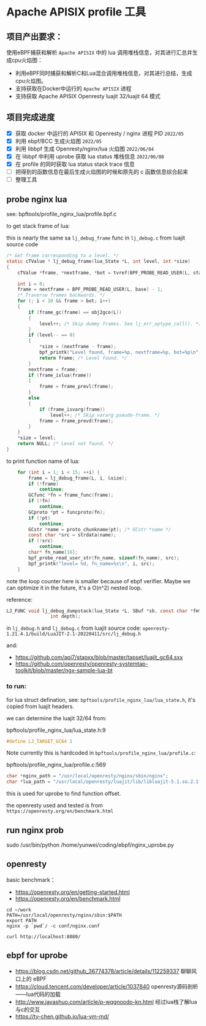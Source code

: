 # Apache APISIX profile 工具

## 项目产出要求：

使用eBPF捕获和解析 `Apache APISIX` 中的 lua 调用堆栈信息，对其进行汇总并生成cpu火焰图：
- 利用eBPF同时捕获和解析C和Lua混合调用堆栈信息，对其进行总结，生成cpu火焰图。
- 支持获取在Docker中运行的 `Apache APISIX` 进程
- 支持获取 Apache APISIX Openresty luajit 32/luajit 64 模式

## 项目完成进度


- [X] 获取 docker 中运行的 APISIX 和 Openresty / nginx 进程 PID `2022/05`
- [X] 利用 ebpf/BCC 生成火焰图 `2022/05`
- [X] 利用 libbpf 生成 Openresty/nginx/lua 火焰图 `2022/06/04`
- [X] 在 libbpf 中利用 uprobe 获取 lua status 堆栈信息 `2022/06/08`
- [X] 在 profile 的同时获取 lua status stack trace 信息
- [ ] 把得到的函数信息在最后生成火焰图的时候和原先的 c 函数信息综合起来
- [ ] 整理工具

## probe nginx lua

see: bpftools/profile_nginx_lua/profile.bpf.c

to get stack frame of lua:

this is nearly the same sa `lj_debug_frame` func in `lj_debug.c` from luajit source code
```c
/* Get frame corresponding to a level. */
static cTValue * lj_debug_frame(lua_State *L, int level, int *size)
{
	cTValue *frame, *nextframe, *bot = tvref(BPF_PROBE_READ_USER(L, stack)) + LJ_FR2;

	int i = 0;
	frame = nextframe = BPF_PROBE_READ_USER(L, base) - 1;
	/* Traverse frames backwards. */
	for (; i < 10 && frame > bot; i++)
	{
		if (frame_gc(frame) == obj2gco(L))
		{
			level++; /* Skip dummy frames. See lj_err_optype_call(). */
		}
		if (level-- == 0)
		{
			*size = (nextframe - frame);
			bpf_printk("Level found, frame=%p, nextframe=%p, bot=%p\n", frame, nextframe, bot);
			return frame; /* Level found. */
		}
		nextframe = frame;
		if (frame_islua(frame))
		{
			frame = frame_prevl(frame);
		}
		else
		{
			if (frame_isvarg(frame))
				level++; /* Skip vararg pseudo-frame. */
			frame = frame_prevd(frame);
		}
	}
	*size = level;
	return NULL; /* Level not found. */
}
```

to print function name of lua:
```c
	for (int i = 1; i < 15; ++i) {
		frame = lj_debug_frame(L, i, &size);
		if (!frame)
			continue;
		GCfunc *fn = frame_func(frame);
		if (!fn)
			continue;
		GCproto *pt = funcproto(fn);
		if (!pt)
			continue;
		GCstr *name = proto_chunkname(pt); /* GCstr *name */
		const char *src = strdata(name);
		if (!src)
			continue;
		char* fn_name[16];
		bpf_probe_read_user_str(fn_name, sizeof(fn_name), src);
		bpf_printk("level= %d, fn_name=%s\n", i, src);
	}
```

note the loop counter here is smaller because of ebpf verifier. Maybe we can optimize it in the future, it's a O(n^2) nested loop.

reference:

```c
LJ_FUNC void lj_debug_dumpstack(lua_State *L, SBuf *sb, const char *fmt,
				int depth);
```

in `lj_debug.h` and `lj_debug.c` from luajit source code: `openresty-1.21.4.1/build/LuaJIT-2.1-20220411/src/lj_debug.h`  

and:

- https://github.com/api7/stapxx/blob/master/tapset/luajit_gc64.sxx
- https://github.com/openresty/openresty-systemtap-toolkit/blob/master/ngx-sample-lua-bt

### to run:

for lua struct defination, see: `bpftools/profile_nginx_lua/lua_state.h`, it's copied from luajit headers.

we can determine the luajit 32/64 from:

bpftools/profile_nginx_lua/lua_state.h:9
```c
#define LJ_TARGET_GC64 1
```

Note currently this is hardcoded in `bpftools/profile_nginx_lua/profile.c`:

bpftools/profile_nginx_lua/profile.c:569
```c
char *nginx_path = "/usr/local/openresty/nginx/sbin/nginx";
char *lua_path = "/usr/local/openresty/luajit/lib/libluajit-5.1.so.2.1.0";
```

this is used for uprobe to find function offset.

the openresty used and tested is from `https://openresty.org/en/benchmark.html`

## run nginx prob

sudo /usr/bin/python /home/yunwei/coding/ebpf/nginx_uprobe.py

## openresty

basic benchmark：

- https://openresty.org/en/getting-started.html
- https://openresty.org/en/benchmark.html

```
cd ~/work
PATH=/usr/local/openresty/nginx/sbin:$PATH
export PATH
nginx -p `pwd`/ -c conf/nginx.conf
```

```
curl http://localhost:8080/
```

## ebpf for uprobe

- https://blog.csdn.net/github_36774378/article/details/112259337 聊聊风口上的 eBPF
- https://cloud.tencent.com/developer/article/1037840 openresty源码剖析——lua代码的加载
- http://www.javashuo.com/article/p-wqgnoodo-kn.html 经过lua栈了解lua与c的交互
- https://ty-chen.github.io/lua-vm-md/
